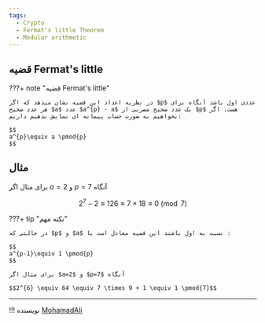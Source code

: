 ```yaml
---
tags:
  - Crypto
  - Fermat's little Theorem
  - Modular arithmetic
---
```


## قضیه Fermat's little

???+ note "قضیه Fermat's little"

    در نظریه اعداد این قضیه نشان میدهد که اگر $p$ عددی اول باشد آنگاه برای هر عدد صحیح $a$ عدد $a^{p} - a$ یک عدد صحیح مضربی از $p$ هست. اگر بخواهیم به صورت حساب پیمانه ای نمایش بدهیم داریم:

    $$
    a^{p}\equiv a \pmod{p}
    $$

## مثال

برای مثال اگر $a=2$ و $p=7$ آنگاه 

$$2^{7} - 2\equiv 126 \equiv 7 \times 18 \equiv 0 \pmod{7}$$ 

???+ tip "نکته مهم"

    در حالتی که $p$ و $a$ نسبت به اول باشند این قضیه معادل است با :

    $$
    a^{p-1}\equiv 1 \pmod{p}
    $$

    برای مثال اگر $a=2$ و $p=7$ آنگاه 

    $$2^{6} \equiv 64 \equiv 7 \times 9 + 1 \equiv 1 \pmod{7}$$ 

--- 

!!! نویسنده
    [MohamadAli](https://github.com/w0h4w4d4li)